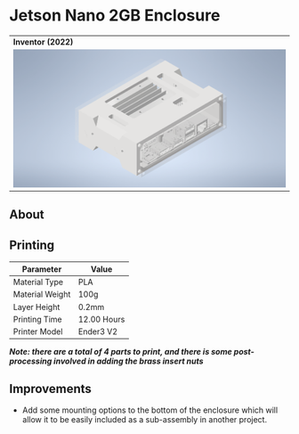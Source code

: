 # Jetson Nano 2GB Enclosure

<table>
    <tr>
        <td>
            <b>Inventor (2022)</b>
        </td>
    </tr>
    <tr>
        <td>
            <img src="img/A.png">
        </td>
    </tr>
</table>

## About

## Printing

| Parameter       | Value       |
| --------------- | ----------- |
| Material Type   | PLA         |
| Material Weight | 100g        |
| Layer Height    | 0.2mm       |
| Printing Time   | 12.00 Hours |
| Printer Model   | Ender3 V2   |

**_Note: there are a total of 4 parts to print, and there is some post-processing involved in adding
the brass insert nuts_**

## Improvements

-   Add some mounting options to the bottom of the enclosure which will allow it to be easily
    included as a sub-assembly in another project.
